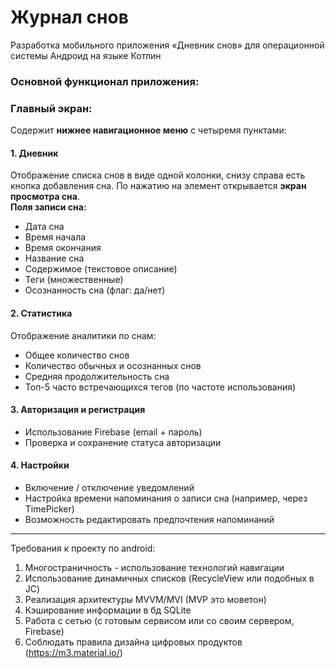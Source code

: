 # Журнал снов
Разработка мобильного приложения «Дневник снов» для операционной системы Андроид на языке Котлин

### **Основной функционал приложения:**

### **Главный экран:**

Содержит **нижнее навигационное меню** с четыремя пунктами:

#### **1. Дневник**

Отображение списка снов в виде одной колонки, снизу справа есть кнопка добавления сна. По нажатию на элемент открывается **экран просмотра сна**.  
**Поля записи сна:**

  * Дата сна
  * Время начала
  * Время окончания
  * Название сна
  * Содержимое (текстовое описание)
  * Теги (множественные)
  * Осознанность сна (флаг: да/нет)

#### **2. Статистика**

Отображение аналитики по снам:

* Общее количество снов
* Количество обычных и осознанных снов
* Средняя продолжительность сна
* Топ-5 часто встречающихся тегов (по частоте использования)

#### **3. Авторизация и регистрация**

* Использование Firebase (email + пароль)
* Проверка и сохранение статуса авторизации

#### **4. Настройки**

* Включение / отключение уведомлений
* Настройка времени напоминания о записи сна (например, через TimePicker)
* Возможность редактировать предпочтения напоминаний

---

Требования к проекту по android:
1) Многостраничность - использование технологий навигации
2) Использование динамичных списков (RecycleView или подобных в JC)
3) Реализация архитектуры MVVM/MVI (MVP это моветон)
4) Кэширование информации в бд SQLite
5) Работа с сетью  (с готовым сервисом или со своим сервером, Firebase)
6) Соблюдать правила дизайна цифровых продуктов (https://m3.material.io/)
